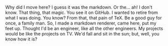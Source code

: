 Why did I move here? I guess it was the markdown. Or the... ah! I don't know. That thing, that magic. You see it on GitHub. I wanted to retire from what I was doing. You know? From that, that pain of TeX. Be a good guy for once, a family man. So, I made a markdown renderer, came here, put my feet up. Thought I'd be an engineer, like all the other engineers. My projects would be like the projects on TV. We'd fall and sit in the sun; but, well, you know how it is?
